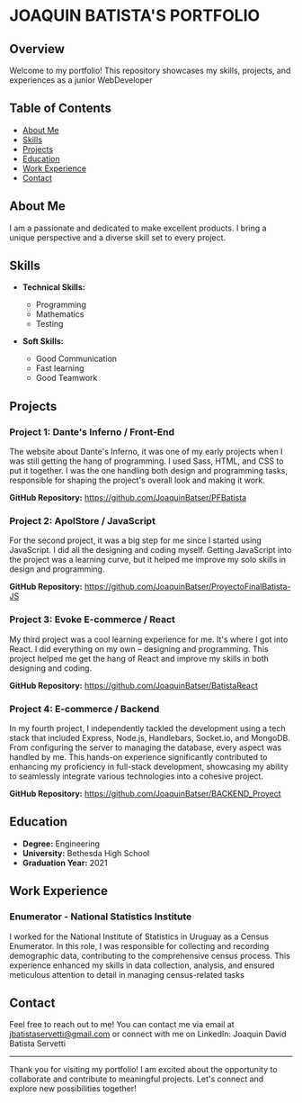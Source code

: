 # JOAQUIN BATISTA'S PORTFOLIO

## Overview

Welcome to my portfolio! This repository showcases my skills, projects, and experiences as a junior WebDeveloper

## Table of Contents

- [About Me](#about-me)
- [Skills](#skills)
- [Projects](#projects)
- [Education](#education)
- [Work Experience](#work-experience)
- [Contact](#contact)

## About Me

I am a passionate and dedicated to make excellent products. I bring a unique perspective and a diverse skill set to every project.

## Skills

- **Technical Skills:**

  - Programming
  - Mathematics
  - Testing

- **Soft Skills:**
  - Good Communication
  - Fast learning
  - Good Teamwork

## Projects

### Project 1: Dante's Inferno / Front-End

The website about Dante's Inferno, it was one of my early projects when I was still getting the hang of programming. I used Sass, HTML, and CSS to put it together. I was the one handling both design and programming tasks, responsible for shaping the project's overall look and making it work.

**GitHub Repository:** https://github.com/JoaquinBatser/PFBatista

### Project 2: ApolStore / JavaScript

For the second project, it was a big step for me since I started using JavaScript. I did all the designing and coding myself. Getting JavaScript into the project was a learning curve, but it helped me improve my solo skills in design and programming.

**GitHub Repository:** https://github.com/JoaquinBatser/ProyectoFinalBatista-JS

### Project 3: Evoke E-commerce / React

My third project was a cool learning experience for me. It's where I got into React. I did everything on my own – designing and programming. This project helped me get the hang of React and improve my skills in both designing and coding.

**GitHub Repository:** https://github.com/JoaquinBatser/BatistaReact

### Project 4: E-commerce / Backend

In my fourth project, I independently tackled the development using a tech stack that included Express, Node.js, Handlebars, Socket.io, and MongoDB. From configuring the server to managing the database, every aspect was handled by me. This hands-on experience significantly contributed to enhancing my proficiency in full-stack development, showcasing my ability to seamlessly integrate various technologies into a cohesive project.

**GitHub Repository:** https://github.com/JoaquinBatser/BACKEND_Proyect

## Education

- **Degree:** Engineering
- **University:** Bethesda High School
- **Graduation Year:** 2021

## Work Experience

### Enumerator - National Statistics Institute

I worked for the National Institute of Statistics in Uruguay as a Census Enumerator. In this role, I was responsible for collecting and recording demographic data, contributing to the comprehensive census process. This experience enhanced my skills in data collection, analysis, and ensured meticulous attention to detail in managing census-related tasks

## Contact

Feel free to reach out to me! You can contact me via email at jbatistaservetti@gmail.com or connect with me on LinkedIn: Joaquin David Batista Servetti

---

Thank you for visiting my portfolio! I am excited about the opportunity to collaborate and contribute to meaningful projects. Let's connect and explore new possibilities together!

